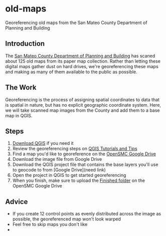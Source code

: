 # old-maps
Georeferencing old maps from the San Mateo County Department of Planning and Building

## Introduction
The [San Mateo County Department of Planning and Building](http://planning.smcgov.org/) has scaned about 125 old maps from its paper map collection. Rather than letting these digital maps gather dust on hard drives, we're georeferencing these maps and making as many of them available to the public as possible.

## The Work
Georeferencing is the process of assigning spatial coordinates to data that is spatial in nature, but has no explicit geographic coordinate system. Here, we will take scanned map images from the County and add them to a base map in QGIS.

## Steps
1. [Download QGIS](http://www.qgis.org/en/site/forusers/download.html) if you need it
1. Review the georeferencing steps on [QGIS Tutorials and Tips](http://www.qgistutorials.com/en/docs/georeferencing_basics.html)
1. Find a map you'd like to georeference on the [OpenSMC Google Drive](https://drive.google.com/open?id=0B4abucxuAKOWSlVvaE5JWjFkdE0)
1. Download the image file from Google Drive
1. Download the QGIS project file that contains the base layers you'll use to geocode to from [Google Drive](need link)
1. Open the project in QGIS to get started georeferencing
1. When you finish, make sure to upload the [Finished folder](https://drive.google.com/drive/folders/0B4abucxuAKOWc0ktZWg4TkNRWHM?usp=sharing) on the OpenSMC Google Drive

## Advice
* If you create 12 control points as evenly distributed across the image as possible, the georeferenced map won't look warped
* Feel free to skip maps you don't like
*
